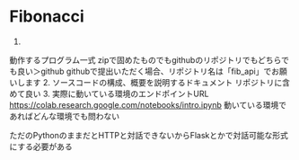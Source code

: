# Fibonacci

1.
動作するプログラム一式
zipで固めたものでもgithubのリポジトリでもどちらでも良い＞github
githubで提出いただく場合、リポジトリ名は「fib_api」でお願いします
2.
ソースコードの構成、概要を説明するドキュメント
リポジトリに含めて良い
3.
実際に動いている環境のエンドポイントURL
https://colab.research.google.com/notebooks/intro.ipynb
動いている環境であればどんな環境でも問わない

ただのPythonのままだとHTTPと対話できないからFlaskとかで対話可能な形式にする必要がある
